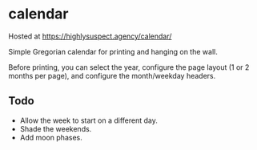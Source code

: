 # calendar

Hosted at https://highlysuspect.agency/calendar/

Simple Gregorian calendar for printing and hanging on the wall.

Before printing, you can select the year, configure the page layout (1 or 2 months per page), and configure the month/weekday headers.

## Todo

* Allow the week to start on a different day.
* Shade the weekends.
* Add moon phases.